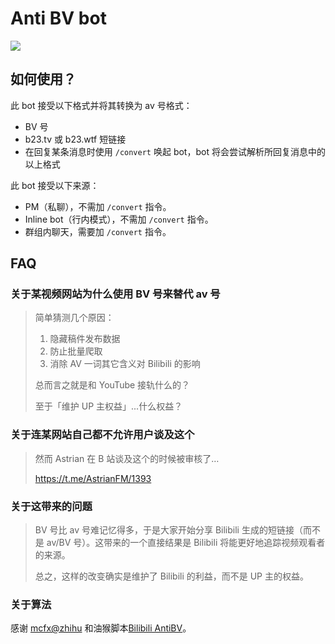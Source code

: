 # Anti BV bot

[![](https://img.shields.io/badge/Telegram-%40antibvbot-blue.svg)](https://t.me/antibvbot)

## 如何使用？

此 bot 接受以下格式并将其转换为 av 号格式：

- BV 号
- b23.tv 或 b23.wtf 短链接
- 在回复某条消息时使用 `/convert` 唤起 bot，bot 将会尝试解析所回复消息中的以上格式

此 bot 接受以下来源：

- PM（私聊），不需加 `/convert` 指令。
- Inline bot（行内模式），不需加 `/convert` 指令。
- 群组内聊天，需要加 `/convert` 指令。

## FAQ

### 关于某视频网站为什么使用 BV 号来替代 av 号

> 简单猜测几个原因：
>
> 1. 隐藏稿件发布数据
> 2. 防止批量爬取
> 3. 消除 AV 一词其它含义对 Bilibili 的影响
>
> 总而言之就是和 YouTube 接轨什么的？
>
> 至于「维护 UP 主权益」...什么权益？

### 关于连某网站自己都不允许用户谈及这个

> 然而 Astrian 在 B 站谈及这个的时候被审核了…
>
> https://t.me/AstrianFM/1393

### 关于这带来的问题

> BV 号比 av 号难记忆得多，于是大家开始分享 Bilibili 生成的短链接（而不是 av/BV 号）。这带来的一个直接结果是 Bilibili 将能更好地追踪视频观看者的来源。
>
> 总之，这样的改变确实是维护了 Bilibili 的利益，而不是 UP 主的权益。

### 关于算法

感谢 [mcfx@zhihu](https://www.zhihu.com/question/381784377/answer/109943878) 和油猴脚本[Bilibili AntiBV](https://greasyfork.org/zh-CN/scripts/398499-bilibili-antibv)。
